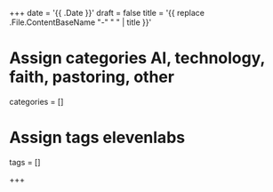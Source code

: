 +++
date = '{{ .Date }}'
draft = false
title = '{{ replace .File.ContentBaseName "-" " " | title }}'

# Assign categories AI, technology, faith, pastoring, other
categories = []
# Assign tags elevenlabs
tags = []

+++
